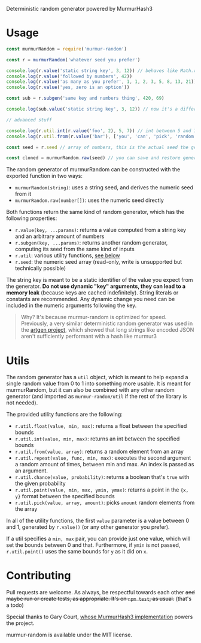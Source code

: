 Deterministic random generator powered by MurmurHash3

# Usage

```javascript
const murmurRandom = require('murmur-random')

const r = murmurRandom('whatever seed you prefer')

console.log(r.value('static string key', 3, 12)) // behaves like Math.random(), but it's repeatable
console.log(r.value('followed by numbers', 42))
console.log(r.value('as many as you prefer', 1, 1, 2, 3, 5, 8, 13, 21))
console.log(r.value('yes, zero is an option'))

const sub = r.subgen('same key and numbers thing', 420, 69)

console.log(sub.value('static string key', 3, 12)) // now it's a different one because the generator is different

// advanced stuff

console.log(r.util.int(r.value('foo', 2), 5, 7)) // int between 5 and 7
console.log(r.util.from(r.value('bar'), ['you', 'can', 'pick', 'random', 'stuff', 'from', 'arrays']))

const seed = r.seed // array of numbers, this is the actual seed the generator uses

const cloned = murmurRandom.raw(seed) // you can save and restore generators with this technique
```

The random generator of murmurRandom can be constructed with the exported function in two ways:

 - `murmurRandom(string)`: uses a string seed, and derives the numeric seed from it
 - `murmurRandom.raw(number[])`: uses the numeric seed directly

Both functions return the same kind of random generator, which has the following properties:

 - `r.value(key, ...params)`: returns a value computed from a string key and an arbitrary amount of numbers
 - `r.subgen(key, ...params)`: returns another random generator, computing its seed from the same kind of inputs
 - `r.util`: various utility functions, [see below](#utils)
 - `r.seed`: the numeric seed array (read-only, write is unsupported but technically possible)

The string key is meant to be a static identifier of the value you expect from the generator. **Do not use dynamic "key" arguments, they can lead to a memory leak** (because keys are cached indefinitely). String literals or constants are recommended. Any dynamic change you need can be included in the numeric arguments following the key.

> Why? It's because murmur-random is optimized for speed. Previously, a very similar deterministic random generator was used in the [artgen project](https://github.com/b3nsn0w/artgen2), which showed that long strings like encoded JSON aren't sufficiently performant with a hash like murmur3

# Utils

The random generator has a `util` object, which is meant to help expand a single random value from 0 to 1 into something more usable. It is meant for murmurRandom, but it can also be combined with any other random generator (and imported as `murmur-random/util` if the rest of the library is not needed).

The provided utility functions are the following:

 - `r.util.float(value, min, max)`: returns a float between the specified bounds
 - `r.util.int(value, min, max)`: returns an int between the specified bounds
 - `r.util.from(value, array)`: returns a random element from an array
 - `r.util.repeat(value, func, min, max)`: executes the second argument a random amount of times, between min and max. An index is passed as an argument.
 - `r.util.chance(value, probability)`: returns a boolean that's `true` with the given probability
 - `r.util.point(value, min, max, ymin, ymax)`: returns a point in the `{x, y}` format between the specified bounds
 - `r.util.pick(value, array, amount)`: picks `amount` random elements from the array

In all of the utility functions, the first `value` parameter is a value between 0 and 1, generated by `r.value()` (or any other generator you prefer).

If a util specifies a `min, max` pair, you can provide just one value, which will set the bounds between 0 and that. Furthermore, if `ymin` is not passed, `r.util.point()` uses the same bounds for `y` as it did on `x`.

# Contributing

Pull requests are welcome. As always, be respectful towards each other ~~and maybe run or create tests, as appropriate. It's on `npm test`, as usual.~~ (that's a todo)

Special thanks to Gary Court, [whose MurmurHash3 implementation](https://github.com/garycourt/murmurhash-js) powers the project.

murmur-random is available under the MIT license.
